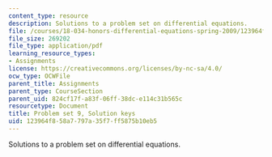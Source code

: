 ```yaml
---
content_type: resource
description: Solutions to a problem set on differential equations.
file: /courses/18-034-honors-differential-equations-spring-2009/123964f858a7797a35f7ff5875b10eb5_MIT18_034s09_sol_pset09.pdf
file_size: 269202
file_type: application/pdf
learning_resource_types:
- Assignments
license: https://creativecommons.org/licenses/by-nc-sa/4.0/
ocw_type: OCWFile
parent_title: Assignments
parent_type: CourseSection
parent_uid: 824cf17f-a83f-06ff-38dc-e114c31b565c
resourcetype: Document
title: Problem set 9, Solution keys
uid: 123964f8-58a7-797a-35f7-ff5875b10eb5
---
```

Solutions to a problem set on differential equations.